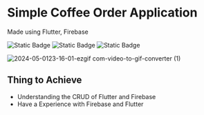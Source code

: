 # Simple Coffee Order Application

Made using Flutter, Firebase

![Static Badge](https://img.shields.io/badge/Flutter-White?style=for-the-badge&logo=Flutter&color=blue)
![Static Badge](https://img.shields.io/badge/Firebase-White?style=for-the-badge&logo=Firebase&color=white)
![Static Badge](https://img.shields.io/badge/Dart-black?style=for-the-badge&logo=dart&logoColor=blue&color=white)





![2024-05-0123-16-01-ezgif com-video-to-gif-converter (1)](https://github.com/ming-0602/Flutter_Firebase_Coffee_App/assets/83706955/b88b4daf-5065-4b2c-903a-bbc69ab1ff90)

## Thing to Achieve 

- Understanding the CRUD of Flutter and Firebase
- Have a Experience with Firebase and Flutter


